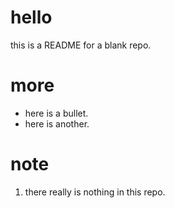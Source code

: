 # hello
this is a README for a blank repo.

# more
* here is a bullet.
* here is another.

# note
1. there really is nothing in this repo.
